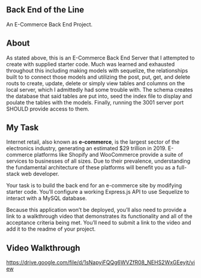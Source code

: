 ## Back End of the Line
An E-Commerce Back End Project. 

## About

As stated above, this is an E-Commerce Back End Server that I attempted to create with supplied starter code. Much was learned and exhausted throughout this including making models with sequelize, the relationships built to to connect those models and utilizing the post, put, get, and delete routs to create, update, delete or simply view tables and columns on the local server, which I admittedly had some trouble with. The schema creates the database that said tables are put into, seed the index file to display and poulate the tables with the models. Finally, running the 3001 server port SHOULD provide access to them. 

## My Task

Internet retail, also known as **e-commerce**, is the largest sector of the electronics industry, generating an estimated $29 trillion in 2019. E-commerce platforms like Shopify and WooCommerce provide a suite of services to businesses of all sizes. Due to their prevalence, understanding the fundamental architecture of these platforms will benefit you as a full-stack web developer.

Your task is to build the back end for an e-commerce site by modifying starter code. You’ll configure a working Express.js API to use Sequelize to interact with a MySQL database.

Because this application won’t be deployed, you’ll also need to provide a link to a walkthrough video that demonstrates its functionality and all of the acceptance criteria being met. You’ll need to submit a link to the video and add it to the readme of your project.

## Video Walkthrough

https://drive.google.com/file/d/1sNapyiFQQg6WVZfR08_NEHS2WxGEeyjt/view
